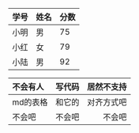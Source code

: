 

|学号|姓名|分数|
|---|---|---|
|小明|男|75|
|小红|女|79|
|小陆|男|92|


| 不会有人 | 写代码 | 居然不支持 |
| :---         |     :---:      |          ---: |
| md的表格   | 和它的     | 对齐方式吧    |
| 不会吧     | 不会吧       | 不会吧      |
